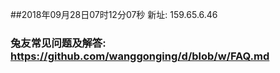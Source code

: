 ##2018年09月28日07时12分07秒 新址: 159.65.6.46
### 兔友常见问题及解答: https://github.com/wanggonging/d/blob/w/FAQ.md
